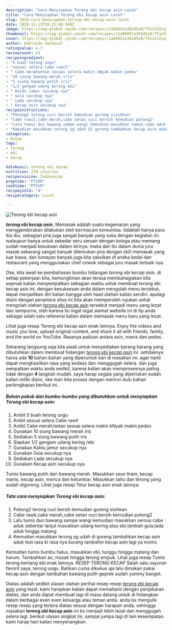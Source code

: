 ```yaml
---
description: "Cara Menyiapkan Terong ebi kecap asin Lezat"
title: "Cara Menyiapkan Terong ebi kecap asin Lezat"
slug: 2024-cara-menyiapkan-terong-ebi-kecap-asin-lezat
date: 2020-12-13T20:21:09.569Z
image: https://img-global.cpcdn.com/recipes/c1a86851a302d5a0/751x532cq70/terong-ebi-kecap-asin-foto-resep-utama.jpg
thumbnail: https://img-global.cpcdn.com/recipes/c1a86851a302d5a0/751x532cq70/terong-ebi-kecap-asin-foto-resep-utama.jpg
cover: https://img-global.cpcdn.com/recipes/c1a86851a302d5a0/751x532cq70/terong-ebi-kecap-asin-foto-resep-utama.jpg
author: Adelaide Sandoval
ratingvalue: 4.7
reviewcount: 13
recipeingredient:
- "5 buah terong ungu"
- "sesuai selera Cabe rawit"
- " Cabe merahsetan sesuai selera makin bNyak makin pedes"
- "10 siung bawang merah iris"
- "5 siung bawang putih iris"
- "1/2 gengam udang kering ebi"
- " Kaldu jamur secukup nya"
- " Gula secukup nya"
- " Lada secukup nya"
- " Kecap asin secukup nya"
recipeinstructions:
- "Potong2 terong cuci bersih kemudian goreng sisihkan"
- "Cabe rawit,cabe merah,cabe setan cuci bersih kemudian potong2"
- "Lalu tumis duo bawang sampe wangi kemudian masukkan semua cabe aduk sebentar lanjut masukkan udang kering atau ebi,tambah gula,lada aduk hingga matang"
- "Kemudian masukkan terong yg udah di goreng tambahkan kecap asin aduk test rasa kl rasa nya kurang tambahin kecap asin lagi ya moms"
categories:
- Resep
tags:
- terong
- ebi
- kecap

katakunci: terong ebi kecap 
nutrition: 270 calories
recipecuisine: Indonesian
preptime: "PT16M"
cooktime: "PT51M"
recipeyield: "4"
recipecategory: Lunch

---
```



![Terong ebi kecap asin](https://img-global.cpcdn.com/recipes/c1a86851a302d5a0/751x532cq70/terong-ebi-kecap-asin-foto-resep-utama.jpg)

<b><i>terong ebi kecap asin</i></b>, Memasak adalah suatu kegemaran yang menggembirakan dilakukan oleh bermacam komunitas. tidaklah hanya para ibu ibu, sebagian pria juga sangat banyak yang suka dengan kegiatan ini. walaupun hanya untuk sekedar seru seruan dengan kolega atau memang sudah menjadi kesukaan dalam dirinya. maka dari itu dalam dunia juru masak sekarang sangat banyak ditemukan pria dengan skill memasak yang luar biasa, dan lumayan banyak juga kita saksikan di aneka kedai dan restaurant yang menggunakan chef cowok sebagai juru masak terbaik nya.

Oke, kita awali ke pembahasan bumbu hidangan <i>terong ebi kecap asin</i>. di setiap pekerjaan kita, kemungkinan akan terasa membahagiakan bila sejenak kalian menyempatkan sebagian waktu untuk membuat terong ebi kecap asin ini. dengan kesuksesan anda dalam mengolah menu tersebut, dapat menjadikan diri kalian bangga oleh hasil olahan kalian sendiri. apalagi disini dengan perantara situs ini kita akan memperoleh rujukan untuk mengolah olahan <u>terong ebi kecap asin</u> tersebut menjadi menu yang lezat dan sempurna, oleh karena itu ingat ingat alamat website ini di hp anda sebagai salah satu referensi kalian dalam memasak menu baru yang lezat.

Lihat juga resep Terong ebi kecap asin enak lainnya. Enjoy the videos and music you love, upload original content, and share it all with friends, family, and the world on YouTube. Rasanya paduan antara asin, manis dan pedas.


Sekarang langsung saja kita awali untuk menyediakan barang barang yang dibutuhkan dalam membuat hidangan <u><i>terong ebi kecap asin</i></u> ini. setidaknya harus ada <b>10</b> bahan bahan yang diperuntuk kan di masakan ini. agar nanti dapat menghasilkan rasa yang endess dan menggugah selera. dan juga sempatkan waktu anda sedikit, karena kalian akan memprosesnya paling tidak dengan <b>4</b> langkah mudah. saya harap segala yang diperlukan sudah kalian miliki disini, oke mari kita proses dengan merinci dulu bahan perlengkapan berikut ini.

<!--inarticleads1-->

##### Bahan pokok dan bumbu-bumbu yang dibutuhkan untuk menyiapkan Terong ebi kecap asin:

1. Ambil 5 buah terong ungu
1. Ambil sesuai selera Cabe rawit
1. Ambil  Cabe merah/setan sesuai selera makin bNyak makin pedes
1. Gunakan 10 siung bawang merah iris
1. Sediakan 5 siung bawang putih iris
1. Siapkan 1/2 gengam udang kering /ebi
1. Gunakan  Kaldu jamur secukup nya
1. Gunakan  Gula secukup nya
1. Sediakan  Lada secukup nya
1. Gunakan  Kecap asin secukup nya


Tumis bawang putih dan bawang merah. Masukkan saus tiram, kecap manis, kecap asin, merica dan ketumbar. Masukkan tahu dan terong yang sudah digoreng. Lihat juga resep Telur kecap asin enak lainnya. 

<!--inarticleads2-->

##### Tata cara menyiapkan Terong ebi kecap asin:

1. Potong2 terong cuci bersih kemudian goreng sisihkan
1. Cabe rawit,cabe merah,cabe setan cuci bersih kemudian potong2
1. Lalu tumis duo bawang sampe wangi kemudian masukkan semua cabe aduk sebentar lanjut masukkan udang kering atau ebi,tambah gula,lada aduk hingga matang
1. Kemudian masukkan terong yg udah di goreng tambahkan kecap asin aduk test rasa kl rasa nya kurang tambahin kecap asin lagi ya moms


Kemudian tumis bumbu halus, masukkan ebi, tunggu hingga matang dan harum. Tambahkan air, masak hingga terong empuk. Lihat juga resep Tumis terong kentang ebi enak lainnya. RESEP TERONG KECAP Salah satu sayuran favorit saya, terong ungu. Bahkan cuma dikukus aja lalu dimakan pakai kecap asin dengan tambahan bawang putih geprek sudah yummy banget. 

Diatas adalah sedikit ulasan olahan perihal resep resep <u>terong ebi kecap asin</u> yang lezat. kami harapkan kalian dapat memahami dengan penjabaran diatas, dan anda dapat membuat lagi di masa datang untuk di hidangkan dalam berbagai even even keluarga atau teman anda. anda bs mengulik resep resep yang tertera diatas sesuai dengan harapan anda, sehingga masakan <b>terong ebi kecap asin</b> ini bs menjadi lebih lezat dan menggugah selera lagi. berikut ulasan singkat ini, sampai jumpa lagi di lain kesempatan. kami harap hari kalian menyenangkan.
